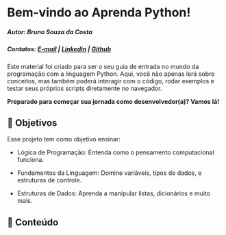 # **Bem-vindo ao Aprenda Python!**

##### **Autor**: Bruno Souza da Costa
##### **Contatos**: [E-mail](mailto:brun.souz4@gmail.com) | [Linkedin](https://www.linkedin.com/in/bruno-souza-a74396214/) | [Github](https://github.com/BruninSouza)

Este material foi criado para ser o seu guia de entrada no mundo da programação com a linguagem Python. Aqui, você não apenas lerá sobre conceitos, mas também poderá interagir com o código, rodar exemplos e testar seus próprios scripts diretamente no navegador.

**Preparado para começar sua jornada como desenvolvedor(a)? Vamos lá!**

## 🎯 **Objetivos**
Esse projeto tem como objetivo ensinar:

- Lógica de Programação: Entenda como o pensamento computacional funciona.

- Fundamentos da Linguagem: Domine variáveis, tipos de dados, e estruturas de controle.

- Estruturas de Dados: Aprenda a manipular listas, dicionários e muito mais.

## 📜 **Conteúdo**

```{tableofcontents}:maxdepth: 1
```